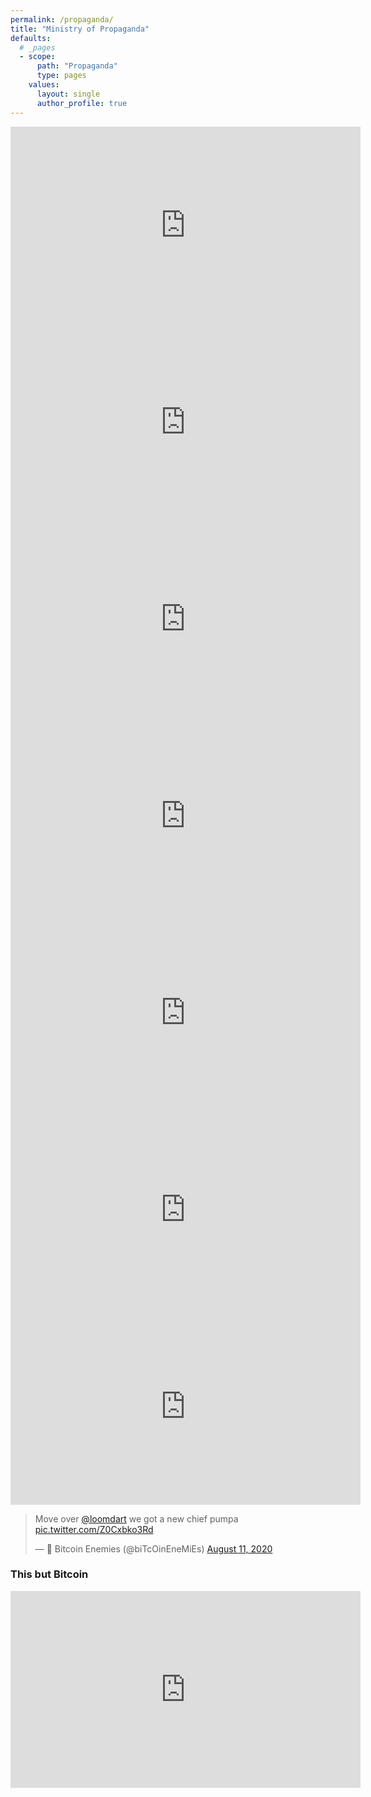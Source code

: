```yaml
---
permalink: /propaganda/
title: "Ministry of Propaganda"
defaults:
  # _pages
  - scope:
      path: "Propaganda"
      type: pages
    values:
      layout: single
      author_profile: true
---
```




<iframe width="560" height="315" src="https://www.youtube.com/embed/nJeddv1QbeQ" frameborder="0" allow="accelerometer; autoplay; encrypted-media; gyroscope; picture-in-picture" allowfullscreen></iframe>

<iframe width="560" height="315" src="https://www.youtube.com/embed/k001JX-D-dA" frameborder="0" allow="accelerometer; autoplay; encrypted-media; gyroscope; picture-in-picture" allowfullscreen></iframe>

<iframe width="560" height="315" src="https://www.youtube.com/embed/dYJH3li2zgQ" frameborder="0" allow="accelerometer; autoplay; encrypted-media; gyroscope; picture-in-picture" allowfullscreen></iframe>

<iframe width="560" height="315" src="https://www.youtube.com/embed/HFsRsdLvLCU" frameborder="0" allow="accelerometer; autoplay; clipboard-write; encrypted-media; gyroscope; picture-in-picture" allowfullscreen></iframe>

<iframe width="560" height="315" src="https://www.youtube.com/embed/-hlN2nel5HI" frameborder="0" allow="accelerometer; autoplay; encrypted-media; gyroscope; picture-in-picture" allowfullscreen></iframe>

<iframe width="560" height="315" src="https://www.youtube.com/embed/CpGZWlutfeg" frameborder="0" allow="accelerometer; autoplay; encrypted-media; gyroscope; picture-in-picture" allowfullscreen></iframe>

<iframe width="560" height="315" src="https://www.youtube.com/embed/MCZqxB81S6g" frameborder="0" allow="accelerometer; autoplay; encrypted-media; gyroscope; picture-in-picture" allowfullscreen></iframe>

<blockquote class="twitter-tweet"><p lang="en" dir="ltr">Move over <a href="https://twitter.com/loomdart?ref_src=twsrc%5Etfw">@loomdart</a> we got a new chief pumpa <a href="https://t.co/Z0Cxbko3Rd">pic.twitter.com/Z0Cxbko3Rd</a></p>&mdash; 🌺 Bitcoin Enemies (@biTcOinEneMiEs) <a href="https://twitter.com/biTcOinEneMiEs/status/1293236299466334210?ref_src=twsrc%5Etfw">August 11, 2020</a></blockquote> <script async src="https://platform.twitter.com/widgets.js" charset="utf-8"></script>

### This but Bitcoin

<iframe width="560" height="315" src="https://www.youtube.com/embed/UlJku_CSyNg" frameborder="0" allow="accelerometer; autoplay; clipboard-write; encrypted-media; gyroscope; picture-in-picture" allowfullscreen></iframe>